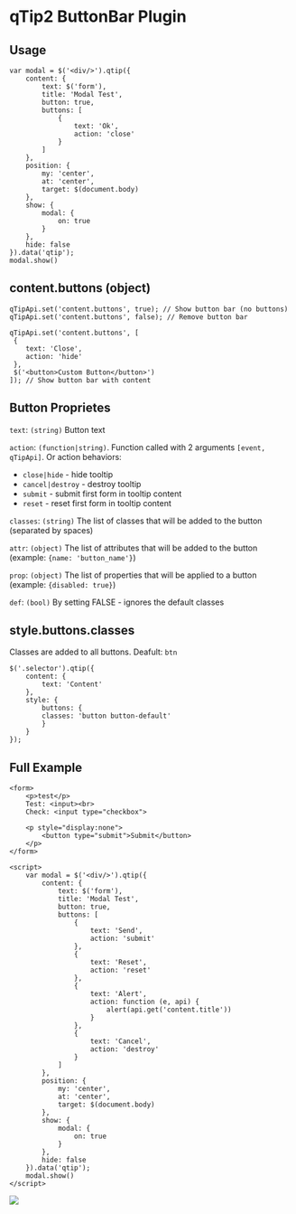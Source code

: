 # qTip2 ButtonBar Plugin #

## Usage  ##
	var modal = $('<div/>').qtip({
		content: {
			text: $('form'),
			title: 'Modal Test',
			button: true,
			buttons: [
				{
					text: 'Ok',
					action: 'close'
				}
			]
		},
		position: {
			my: 'center',
			at: 'center',
			target: $(document.body)
		},
		show: {
			modal: {
				on: true
			}
		},
		hide: false
	}).data('qtip');
	modal.show()

## content.buttons (object) ##
    qTipApi.set('content.buttons', true); // Show button bar (no buttons)
    qTipApi.set('content.buttons', false); // Remove button bar 
    
    qTipApi.set('content.buttons', [
     {
     	text: 'Close',
		action: 'hide'
     },
     $('<button>Custom Button</button>')
    ]); // Show button bar with content

## Button Proprietes ##
`text`: `(string)` Button text

`action`: `(function|string)`. Function called with 2 arguments `[event, qTipApi]`. Or action behaviors:

- `close|hide` - hide tooltip
- `cancel|destroy` - destroy tooltip
- `submit` - submit first form in tooltip content
- `reset` - reset first form in tooltip content

`classes`: `(string)` The list of classes that will be added to the button (separated by spaces)

`attr`: `(object)` The list of attributes that will be added to the button (example: `{name: 'button_name'}`)

`prop`: `(object)` The list of properties that will be applied to a button (example: `{disabled: true}`)

`def`: `(bool)` By setting FALSE - ignores the default classes

## style.buttons.classes ##
Classes are added to all buttons. Deafult: `btn`

    $('.selector').qtip({
    	content: {
    		text: 'Content'
    	},
    	style: {
    		buttons: {
    		classes: 'button button-default'
    		}
    	}
    });

## Full Example ##
    <form>
    	<p>test</p>
    	Test: <input><br>
    	Check: <input type="checkbox">
    
    	<p style="display:none">
    		<button type="submit">Submit</button>
    	</p>
    </form>
    
    <script>
    	var modal = $('<div/>').qtip({
    		content: {
    			text: $('form'),
    			title: 'Modal Test',
    			button: true,
    			buttons: [
    				{
    					text: 'Send',
    					action: 'submit'
    				},
    				{
    					text: 'Reset',
    					action: 'reset'
    				},
    				{
    					text: 'Alert',
    					action: function (e, api) {
    						alert(api.get('content.title'))
    					}
    				},
    				{
    					text: 'Cancel',
    					action: 'destroy'
    				}
    			]
    		},
    		position: {
    			my: 'center',
    			at: 'center',
    			target: $(document.body)
    		},
    		show: {
    			modal: {
    				on: true
    			}
    		},
    		hide: false
    	}).data('qtip');
    	modal.show()
    </script>

![](http://s16.postimg.org/49dyzduw5/2013_11_06_151846.png)